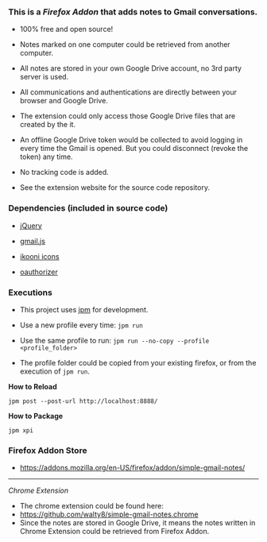 ### This is a _Firefox Addon_ that adds notes to Gmail conversations. 

- 100% free and open source! 

- Notes marked on one computer could be retrieved from another computer.

- All notes are stored in your own Google Drive account, no 3rd party server is used.
 
- All communications and authentications are directly between your browser and Google Drive.

- The extension could only access those Google Drive files that are created by the it. 

- An offline Google Drive token would be collected to avoid logging in every time the Gmail is opened. But you could disconnect (revoke the token) any time.

- No tracking code is added.

- See the extension website for the source code repository.

### Dependencies (included in source code)

- [jQuery](https://jquery.com/)

- [gmail.js](https://github.com/KartikTalwar/gmail.js/tree/master)

- [ikooni icons](https://www.iconfinder.com/iconsets/ikooni-outline-free-basic)

- [oauthorizer](https://github.com/mozilla/oauthorizer)

### Executions

- This project uses [jpm](https://developer.mozilla.org/en-US/Add-ons/SDK/Tutorials/Getting_Started_%28jpm%29) for development.

- Use a new profile every time: `jpm run`

- Use the same profile to run: `jpm run --no-copy --profile <profile_folder>`

- The profile folder could be copied from your existing firefox, or from the execution of `jpm run`.

**How to Reload**

`jpm post --post-url http://localhost:8888/`


**How to Package**

`jpm xpi`

### Firefox Addon Store

- <https://addons.mozilla.org/en-US/firefox/addon/simple-gmail-notes/>

----
_Chrome Extension_

- The chrome extension could be found here:
 - <https://github.com/walty8/simple-gmail-notes.chrome>
- Since the notes are stored in Google Drive, it means the notes written in Chrome Extension could be retrieved from Firefox Addon.

